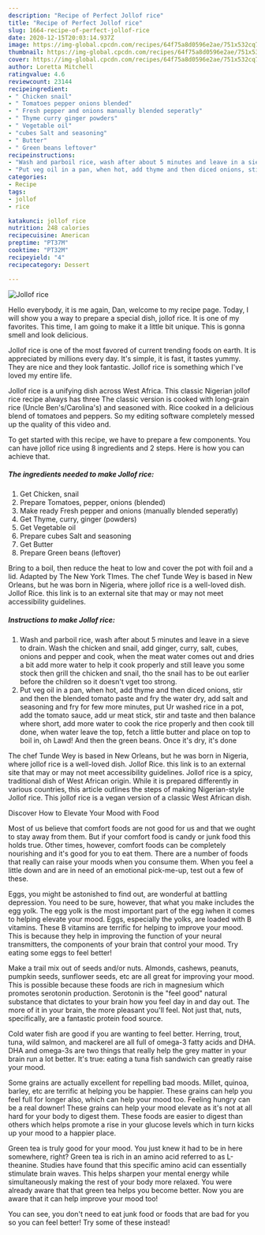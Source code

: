```yaml
---
description: "Recipe of Perfect Jollof rice"
title: "Recipe of Perfect Jollof rice"
slug: 1664-recipe-of-perfect-jollof-rice
date: 2020-12-15T20:03:14.937Z
image: https://img-global.cpcdn.com/recipes/64f75a8d0596e2ae/751x532cq70/jollof-rice-recipe-main-photo.jpg
thumbnail: https://img-global.cpcdn.com/recipes/64f75a8d0596e2ae/751x532cq70/jollof-rice-recipe-main-photo.jpg
cover: https://img-global.cpcdn.com/recipes/64f75a8d0596e2ae/751x532cq70/jollof-rice-recipe-main-photo.jpg
author: Loretta Mitchell
ratingvalue: 4.6
reviewcount: 23144
recipeingredient:
- " Chicken snail"
- " Tomatoes pepper onions blended"
- " Fresh pepper and onions manually blended seperatly"
- " Thyme curry ginger powders"
- " Vegetable oil"
- "cubes Salt and seasoning"
- " Butter"
- " Green beans leftover"
recipeinstructions:
- "Wash and parboil rice, wash after about 5 minutes and leave in a sieve to drain. Wash the chicken and snail, add ginger, curry, salt, cubes, onions and pepper and cook, when the meat water comes out and dries a bit add more water to help it cook properly and still leave you some stock then grill the chicken and snail, tho the snail has to be out earlier before the children so it doesn&#39;t vget too strong."
- "Put veg oil in a pan, when hot, add thyme and then diced onions, stir and then the blended tomato paste and fry the water dry, add salt and seasoning and fry for few more minutes, put Ur washed rice in a pot, add the tomato sauce, add ur meat stick, stir and taste and then balance where short, add more water to cook the rice properly and then cook till done, when water leave the top, fetch a little butter and place on top to boil in, oh Lawd! And then the green beans. Once it&#39;s dry, it&#39;s done"
categories:
- Recipe
tags:
- jollof
- rice

katakunci: jollof rice 
nutrition: 248 calories
recipecuisine: American
preptime: "PT37M"
cooktime: "PT32M"
recipeyield: "4"
recipecategory: Dessert

---
```



![Jollof rice](https://img-global.cpcdn.com/recipes/64f75a8d0596e2ae/751x532cq70/jollof-rice-recipe-main-photo.jpg)

Hello everybody, it is me again, Dan, welcome to my recipe page. Today, I will show you a way to prepare a special dish, jollof rice. It is one of my favorites. This time, I am going to make it a little bit unique. This is gonna smell and look delicious.

Jollof rice is one of the most favored of current trending foods on earth. It is appreciated by millions every day. It's simple, it is fast, it tastes yummy. They are nice and they look fantastic. Jollof rice is something which I've loved my entire life.

Jollof rice is a unifying dish across West Africa. This classic Nigerian jollof rice recipe always has three The classic version is cooked with long-grain rice (Uncle Ben&#39;s/Carolina&#39;s) and seasoned with. Rice cooked in a delicious blend of tomatoes and peppers. So my editing software completely messed up the quality of this video and.


To get started with this recipe, we have to prepare a few components. You can have jollof rice using 8 ingredients and 2 steps. Here is how you can achieve that.

<!--inarticleads1-->

##### The ingredients needed to make Jollof rice:

1. Get  Chicken, snail
1. Prepare  Tomatoes, pepper, onions (blended)
1. Make ready  Fresh pepper and onions (manually blended seperatly)
1. Get  Thyme, curry, ginger (powders)
1. Get  Vegetable oil
1. Prepare cubes Salt and seasoning
1. Get  Butter
1. Prepare  Green beans (leftover)


Bring to a boil, then reduce the heat to low and cover the pot with foil and a lid. Adapted by The New York TImes. The chef Tunde Wey is based in New Orleans, but he was born in Nigeria, where jollof rice is a well-loved dish. Jollof Rice. this link is to an external site that may or may not meet accessibility guidelines. 

<!--inarticleads2-->

##### Instructions to make Jollof rice:

1. Wash and parboil rice, wash after about 5 minutes and leave in a sieve to drain. Wash the chicken and snail, add ginger, curry, salt, cubes, onions and pepper and cook, when the meat water comes out and dries a bit add more water to help it cook properly and still leave you some stock then grill the chicken and snail, tho the snail has to be out earlier before the children so it doesn&#39;t vget too strong.
1. Put veg oil in a pan, when hot, add thyme and then diced onions, stir and then the blended tomato paste and fry the water dry, add salt and seasoning and fry for few more minutes, put Ur washed rice in a pot, add the tomato sauce, add ur meat stick, stir and taste and then balance where short, add more water to cook the rice properly and then cook till done, when water leave the top, fetch a little butter and place on top to boil in, oh Lawd! And then the green beans. Once it&#39;s dry, it&#39;s done


The chef Tunde Wey is based in New Orleans, but he was born in Nigeria, where jollof rice is a well-loved dish. Jollof Rice. this link is to an external site that may or may not meet accessibility guidelines. Jollof rice is a spicy, traditional dish of West African origin. While it is prepared differently in various countries, this article outlines the steps of making Nigerian-style Jollof rice. This jollof rice is a vegan version of a classic West African dish. 

Discover How to Elevate Your Mood with Food


Most of us believe that comfort foods are not good for us and that we ought to stay away from them. But if your comfort food is candy or junk food this holds true. Other times, however, comfort foods can be completely nourishing and it's good for you to eat them. There are a number of foods that really can raise your moods when you consume them. When you feel a little down and are in need of an emotional pick-me-up, test out a few of these.

Eggs, you might be astonished to find out, are wonderful at battling depression. You need to be sure, however, that what you make includes the egg yolk. The egg yolk is the most important part of the egg iwhen it comes to helping elevate your mood. Eggs, especially the yolks, are loaded with B vitamins. These B vitamins are terrific for helping to improve your mood. This is because they help in improving the function of your neural transmitters, the components of your brain that control your mood. Try eating some eggs to feel better!

Make a trail mix out of seeds and/or nuts. Almonds, cashews, peanuts, pumpkin seeds, sunflower seeds, etc are all great for improving your mood. This is possible because these foods are rich in magnesium which promotes serotonin production. Serotonin is the "feel good" natural substance that dictates to your brain how you feel day in and day out. The more of it in your brain, the more pleasant you'll feel. Not just that, nuts, specifically, are a fantastic protein food source.

Cold water fish are good if you are wanting to feel better. Herring, trout, tuna, wild salmon, and mackerel are all full of omega-3 fatty acids and DHA. DHA and omega-3s are two things that really help the grey matter in your brain run a lot better. It's true: eating a tuna fish sandwich can greatly raise your mood. 

Some grains are actually excellent for repelling bad moods. Millet, quinoa, barley, etc are terrific at helping you be happier. These grains can help you feel full for longer also, which can help your mood too. Feeling hungry can be a real downer! These grains can help your mood elevate as it's not at all hard for your body to digest them. These foods are easier to digest than others which helps promote a rise in your glucose levels which in turn kicks up your mood to a happier place.

Green tea is truly good for your mood. You just knew it had to be in here somewhere, right? Green tea is rich in an amino acid referred to as L-theanine. Studies have found that this specific amino acid can essentially stimulate brain waves. This helps sharpen your mental energy while simultaneously making the rest of your body more relaxed. You were already aware that that green tea helps you become better. Now you are aware that it can help improve your mood too!

You can see, you don't need to eat junk food or foods that are bad for you so you can feel better! Try some of these instead!

